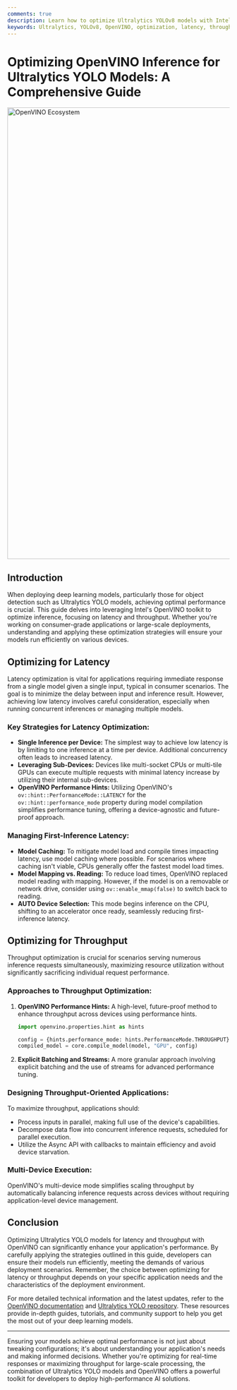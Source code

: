 ```yaml
---
comments: true
description: Learn how to optimize Ultralytics YOLOv8 models with Intel OpenVINO for maximum performance. Discover expert techniques to minimize latency and maximize throughput for real-time object detection applications.
keywords: Ultralytics, YOLOv8, OpenVINO, optimization, latency, throughput, inference, object detection, deep learning, machine learning, guide, Intel
---
```


# Optimizing OpenVINO Inference for Ultralytics YOLO Models: A Comprehensive Guide

<img width="1024" src="https://github.com/RizwanMunawar/RizwanMunawar/assets/62513924/2b181f68-aa91-4514-ba09-497cc3c83b00" alt="OpenVINO Ecosystem">

## Introduction

When deploying deep learning models, particularly those for object detection such as Ultralytics YOLO models, achieving optimal performance is crucial. This guide delves into leveraging Intel's OpenVINO toolkit to optimize inference, focusing on latency and throughput. Whether you're working on consumer-grade applications or large-scale deployments, understanding and applying these optimization strategies will ensure your models run efficiently on various devices.

## Optimizing for Latency

Latency optimization is vital for applications requiring immediate response from a single model given a single input, typical in consumer scenarios. The goal is to minimize the delay between input and inference result. However, achieving low latency involves careful consideration, especially when running concurrent inferences or managing multiple models.

### Key Strategies for Latency Optimization:

- **Single Inference per Device:** The simplest way to achieve low latency is by limiting to one inference at a time per device. Additional concurrency often leads to increased latency.
- **Leveraging Sub-Devices:** Devices like multi-socket CPUs or multi-tile GPUs can execute multiple requests with minimal latency increase by utilizing their internal sub-devices.
- **OpenVINO Performance Hints:** Utilizing OpenVINO's `ov::hint::PerformanceMode::LATENCY` for the `ov::hint::performance_mode` property during model compilation simplifies performance tuning, offering a device-agnostic and future-proof approach.

### Managing First-Inference Latency:

- **Model Caching:** To mitigate model load and compile times impacting latency, use model caching where possible. For scenarios where caching isn't viable, CPUs generally offer the fastest model load times.
- **Model Mapping vs. Reading:** To reduce load times, OpenVINO replaced model reading with mapping. However, if the model is on a removable or network drive, consider using `ov::enable_mmap(false)` to switch back to reading.
- **AUTO Device Selection:** This mode begins inference on the CPU, shifting to an accelerator once ready, seamlessly reducing first-inference latency.

## Optimizing for Throughput

Throughput optimization is crucial for scenarios serving numerous inference requests simultaneously, maximizing resource utilization without significantly sacrificing individual request performance.

### Approaches to Throughput Optimization:

1. **OpenVINO Performance Hints:** A high-level, future-proof method to enhance throughput across devices using performance hints.

    ```python
    import openvino.properties.hint as hints

    config = {hints.performance_mode: hints.PerformanceMode.THROUGHPUT}
    compiled_model = core.compile_model(model, "GPU", config)
    ```

2. **Explicit Batching and Streams:** A more granular approach involving explicit batching and the use of streams for advanced performance tuning.

### Designing Throughput-Oriented Applications:

To maximize throughput, applications should:

- Process inputs in parallel, making full use of the device's capabilities.
- Decompose data flow into concurrent inference requests, scheduled for parallel execution.
- Utilize the Async API with callbacks to maintain efficiency and avoid device starvation.

### Multi-Device Execution:

OpenVINO's multi-device mode simplifies scaling throughput by automatically balancing inference requests across devices without requiring application-level device management.

## Conclusion

Optimizing Ultralytics YOLO models for latency and throughput with OpenVINO can significantly enhance your application's performance. By carefully applying the strategies outlined in this guide, developers can ensure their models run efficiently, meeting the demands of various deployment scenarios. Remember, the choice between optimizing for latency or throughput depends on your specific application needs and the characteristics of the deployment environment.

For more detailed technical information and the latest updates, refer to the [OpenVINO documentation](https://docs.openvino.ai/latest/index.html) and [Ultralytics YOLO repository](https://github.com/ultralytics/ultralytics). These resources provide in-depth guides, tutorials, and community support to help you get the most out of your deep learning models.

---

Ensuring your models achieve optimal performance is not just about tweaking configurations; it's about understanding your application's needs and making informed decisions. Whether you're optimizing for real-time responses or maximizing throughput for large-scale processing, the combination of Ultralytics YOLO models and OpenVINO offers a powerful toolkit for developers to deploy high-performance AI solutions.
